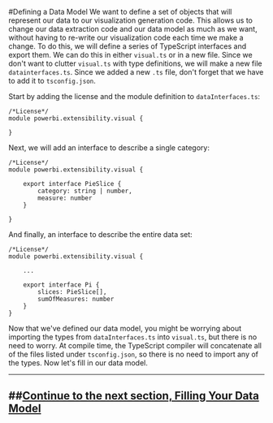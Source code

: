 #Defining a Data Model
We want to define a set of objects that will represent our data to our visualization generation code. This allows us to change our data extraction code and our data model as much as we want, without having to re-write our visualization code each time we make a change. To do this, we will define a series of TypeScript interfaces and export them. We can do this in either `visual.ts` or in a new file. Since we don't want to clutter `visual.ts` with type definitions, we will make a new file `datainterfaces.ts`. Since we added a new `.ts` file, don't forget that we have to add it to `tsconfig.json`.

Start by adding the license and the module definition to `dataInterfaces.ts`:

```
/*License*/
module powerbi.extensibility.visual {

}
```

Next, we will add an interface to describe a single category:

```
/*License*/
module powerbi.extensibility.visual {

    export interface PieSlice {
        category: string | number,
        measure: number
    }

}
```

And finally, an interface to describe the entire data set:

```
/*License*/
module powerbi.extensibility.visual {

    ...

    export interface Pi {
        slices: PieSlice[],
        sumOfMeasures: number
    }
}
```

Now that we've defined our data model, you might be worrying about importing the types from `dataInterfaces.ts` into `visual.ts`, but there is no need to worry. At compile time, the TypeScript compiler will concatenate all of the files listed under `tsconfig.json`, so there is no need to import any of the types. Now let's fill in our data model.

---
##**[Continue to the next section, Filling Your Data Model]()**
---
